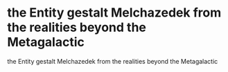 # the Entity gestalt Melchazedek from the realities beyond the Metagalactic

the Entity gestalt Melchazedek from the realities beyond the Metagalactic
